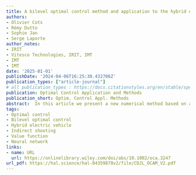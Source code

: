 ```yaml
---
title: A bilevel optimal control method and application to the hybrid electric vehicle
authors:
- Olivier Cots
- Rémy Dutto
- Sophie Jan
- Serge Laporte
author_notes:
- IRIT
- Vitesco Technologies, IRIT, IMT
- IMT
- IMT
date: '2025-01-01'
publishDate: '2024-04-06T16:25:30.432706Z'
publication_types: ["article-journal"]
# all publication_types : https://docs.citationstyles.org/en/stable/specification.html#appendix-iii-types 
publication: Optimal Control Application and Methods
publication_short: Optim. Control Appl. Methods
abstract:  In this article we present a new numerical method based on a bilevel decomposition of optimal control problems. A strong connection between the proposed method and the classical indirect multiple shooting method is shown in the regular case, thanks to a link between the Bellman’s value function and the costate from the Pontryagin maximum principle. The value functions are needed in our bilevel decomposition but they are generally difficult to compute. We approximate them by neural networks that have a high potential of generalization and that provide an efficient computation of the gradient of the cost function. We apply the proposed method to an industrial problem, consisting of the determination of torque split and gear shift of a hybrid electric vehicle, the objective being the minimization of the fuel consumption on a given representative cycle. Numerical methods and results are discussed, as well as the possible improvements of the proposed approach.
tags:
- Optimal control
- Bilevel optimal control
- Hybrid electric vehicle
- Indirect shooting
- Value function
- Neural network
links:
- name: URL
  url: https://onlinelibrary.wiley.com/doi/abs/10.1002/oca.3247
url_pdf: https://hal.science/hal-04359870v2/file/CDJL_OCAM_V2.pdf
---
```

